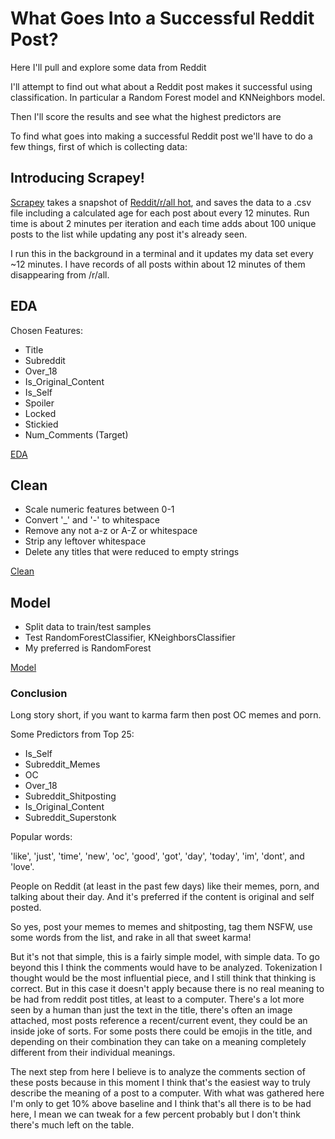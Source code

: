 What Goes Into a Successful Reddit Post?
======================================
Here I'll pull and explore some data from Reddit

I'll attempt to find out what about a Reddit post makes it successful using classification. In particular a Random Forest model and KNNeighbors model.

Then I'll score the results and see what the highest predictors are

To find what goes into making a successful Reddit post we'll have to do a few things, first of which is collecting data:

## Introducing Scrapey!

[Scrapey](scrapey.ipynb) takes a snapshot of [Reddit/r/all hot](https://www.reddit.com/r/all), and saves the data to a .csv file including a calculated age for each post about every 12 minutes. Run time is about 2 minutes per iteration and each time adds about 100 unique posts to the list while updating any post it's already seen.

I run this in the background in a terminal and it updates my data set every ~12 minutes. I have records of all posts within about 12 minutes of them disappearing from /r/all.

## EDA
Chosen Features:
* Title
* Subreddit
* Over_18
* Is_Original_Content
* Is_Self
* Spoiler
* Locked
* Stickied
* Num_Comments (Target)

[EDA](EDA.ipynb)

## Clean
* Scale numeric features between 0-1
* Convert '_' and '-' to whitespace
* Remove any not a-z or A-Z or whitespace
* Strip any leftover whitespace
* Delete any titles that were reduced to empty strings

[Clean](clean.ipynb)

## Model
* Split data to train/test samples
* Test RandomForestClassifier, KNeighborsClassifier
* My preferred is RandomForest

[Model](model.ipynb)

### Conclusion

Long story short, if you want to karma farm then post OC memes and porn.

Some Predictors from Top 25:
* Is_Self
* Subreddit_Memes
* OC
* Over_18
* Subreddit_Shitposting
* Is_Original_Content
* Subreddit_Superstonk

Popular words: 

'like', 'just', 'time', 'new', 'oc', 'good', 'got', 'day', 'today', 'im', 'dont', and 'love'.

People on Reddit (at least in the past few days) like their memes, porn, and talking about their day. And it's preferred if the content is original and self posted.

So yes, post your memes to memes and shitposting, tag them NSFW, use some words from the list, and rake in all that sweet karma!

But it's not that simple, this is a fairly simple model, with simple data. To go beyond this I think the comments would have to be analyzed. Tokenization I thought would be the most influential piece, and I still think that thinking is correct. But in this case it doesn't apply because there is no real meaning to be had from reddit post titles, at least to a computer. There's a lot more seen by a human than just the text in the title, there's often an image attached, most posts reference a recent/current event, they could be an inside joke of sorts. For some posts there could be emojis in the title, and depending on their combination they can take on a meaning completely different from their individual meanings. 

The next step from here I believe is to analyze the comments section of these posts because in this moment I think that's the easiest way to truly describe the meaning of a post to a computer. With what was gathered here I'm only to get 10% above baseline and I think that's all there is to be had here, I mean we can tweak for a few percent probably but I don't think there's much left on the table.